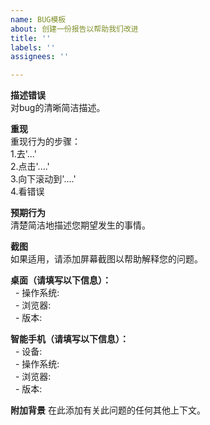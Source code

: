 ```yaml
---
name: BUG模板
about: 创建一份报告以帮助我们改进
title: ''
labels: ''
assignees: ''

---
```


**描述错误**  
对bug的清晰简洁描述。  

**重现**  
重现行为的步骤：  
1.去'...'  
2.点击'....'  
3.向下滚动到'....'  
4.看错误  

**预期行为**  
清楚简洁地描述您期望发生的事情。  

**截图**  
如果适用，请添加屏幕截图以帮助解释您的问题。  

**桌面（请填写以下信息）：**    
   - 操作系统:  
   - 浏览器:   
   - 版本:    
  
**智能手机（请填写以下信息）：**  
   - 设备:  
   - 操作系统:  
   - 浏览器:  
   - 版本:  

**附加背景**
在此添加有关此问题的任何其他上下文。
